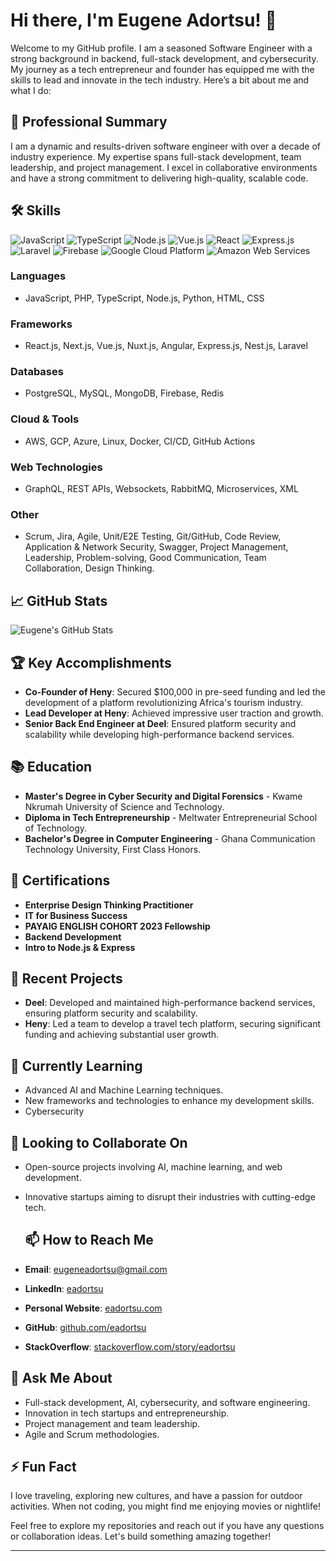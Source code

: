 # Hi there, I'm Eugene Adortsu! 👋

Welcome to my GitHub profile. I am a seasoned Software Engineer with a strong background in backend, full-stack development, and cybersecurity. My journey as a tech entrepreneur and founder has equipped me with the skills to lead and innovate in the tech industry. Here’s a bit about me and what I do:

## 🚀 Professional Summary
I am a dynamic and results-driven software engineer with over a decade of industry experience. My expertise spans full-stack development, team leadership, and project management. I excel in collaborative environments and have a strong commitment to delivering high-quality, scalable code.

## 🛠 Skills
![JavaScript](https://img.shields.io/badge/-JavaScript-black?style=flat-square&logo=javascript)
![TypeScript](https://img.shields.io/badge/-TypeScript-black?style=flat-square&logo=typescript)
![Node.js](https://img.shields.io/badge/-Node.js-black?style=flat-square&logo=node.js)
![Vue.js](https://img.shields.io/badge/-Vue.js-black?style=flat-square&logo=vue.js)
![React](https://img.shields.io/badge/-React-black?style=flat-square&logo=react)
![Express.js](https://img.shields.io/badge/-Express.js-black?style=flat-square&logo=express)
![Laravel](https://img.shields.io/badge/-Laravel-black?style=flat-square&logo=laravel)
![Firebase](https://img.shields.io/badge/-Firebase-black?style=flat-square&logo=firebase)
![Google Cloud Platform](https://img.shields.io/badge/-Google%20Cloud%20Platform-black?style=flat-square&logo=google-cloud)
![Amazon Web Services](https://img.shields.io/badge/-Amazon%20Web%20Services-black?style=flat-square&logo=amazon-aws)

### Languages
- JavaScript, PHP, TypeScript, Node.js, Python, HTML, CSS

### Frameworks
- React.js, Next.js, Vue.js, Nuxt.js, Angular, Express.js, Nest.js, Laravel

### Databases
- PostgreSQL, MySQL, MongoDB, Firebase, Redis

### Cloud & Tools
- AWS, GCP, Azure, Linux, Docker, CI/CD, GitHub Actions

### Web Technologies
- GraphQL, REST APIs, Websockets, RabbitMQ, Microservices, XML

### Other
- Scrum, Jira, Agile, Unit/E2E Testing, Git/GitHub, Code Review, Application & Network Security, Swagger, Project Management, Leadership, Problem-solving, Good Communication, Team Collaboration, Design Thinking.

## 📈 GitHub Stats
![Eugene's GitHub Stats](https://github-readme-stats.vercel.app/api?username=eadortsu&show_icons=true&theme=radical)


## 🏆 Key Accomplishments
- **Co-Founder of Heny**: Secured $100,000 in pre-seed funding and led the development of a platform revolutionizing Africa's tourism industry.
- **Lead Developer at Heny**: Achieved impressive user traction and growth.
- **Senior Back End Engineer at Deel**: Ensured platform security and scalability while developing high-performance backend services.

## 📚 Education
- **Master's Degree in Cyber Security and Digital Forensics** - Kwame Nkrumah University of Science and Technology.
- **Diploma in Tech Entrepreneurship** - Meltwater Entrepreneurial School of Technology.
- **Bachelor's Degree in Computer Engineering** - Ghana Communication Technology University, First Class Honors.


## 📜 Certifications
- **Enterprise Design Thinking Practitioner**
- **IT for Business Success**
- **PAYAIG ENGLISH COHORT 2023 Fellowship**
- **Backend Development**
- **Intro to Node.js & Express**


## 📝 Recent Projects
- **Deel**: Developed and maintained high-performance backend services, ensuring platform security and scalability.
- **Heny**: Led a team to develop a travel tech platform, securing significant funding and achieving substantial user growth.

## 🌱 Currently Learning
- Advanced AI and Machine Learning techniques.
- New frameworks and technologies to enhance my development skills.
- Cybersecurity

## 👯 Looking to Collaborate On
- Open-source projects involving AI, machine learning, and web development.
- Innovative startups aiming to disrupt their industries with cutting-edge tech.

  ## 📫 How to Reach Me
- **Email**: [eugeneadortsu@gmail.com](mailto:eugeneadortsu@gmail.com)
- **LinkedIn**: [eadortsu](https://www.linkedin.com/in/eadortsu)
- **Personal Website**: [eadortsu.com](https://eadortsu.com)
- **GitHub**: [github.com/eadortsu](https://github.com/eadortsu)
- **StackOverflow**: [stackoverflow.com/story/eadortsu](https://stackoverflow.com/story/eadortsu)


## 💬 Ask Me About
- Full-stack development, AI, cybersecurity, and software engineering.
- Innovation in tech startups and entrepreneurship.
- Project management and team leadership.
- Agile and Scrum methodologies.


## ⚡ Fun Fact

I love traveling, exploring new cultures, and have a passion for outdoor activities. When not coding, you might find me enjoying movies or nightlife!


Feel free to explore my repositories and reach out if you have any questions or collaboration ideas. Let's build something amazing together!

---
